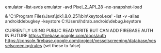 emulator -list-avds
emulator -avd Pixel_2_API_28 -no-snapshot-load

& 'C:\Program Files\Java\jdk1.8.0_251\bin\keytool.exe' -list  -v -alias androiddebugkey -keystore C:\Users\hdrab\.android\debug.keystore

CURRENTLY USING PUBLIC READ WRITE BUT CAN ADD FIREBASE AUTH IN FUTURE
https://firebase.google.com/docs/auth
https://console.firebase.google.com/project/vesselscreening/database/vesselscreening/rules (set these to false)
